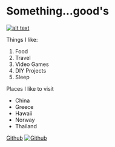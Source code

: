 # Something...good's 

[![alt text](https://i.pinimg.com/originals/e2/6c/8a/e26c8a6bb2fbce33c5b6471810435c4a.png "Smile it's a beautiful day")](https://facebook.com/wilson.y.chen)

Things I like:
1. Food
2. Travel
3. Video Games
4. DIY Projects
5. Sleep

Places I like to visit 
- China
- Greece
- Hawaii
- Norway
- Thailand
  
  






[Github](github.com)
[![Github](https://encrypted-tbn0.gstatic.com/images?q=tbn:ANd9GcRxM9W26acEehdvPqNnUwMAbggUtuAEc1Nt-YWjFhKnzBIxN39Z&s)](https://github.com/wilcc "noob coder")
